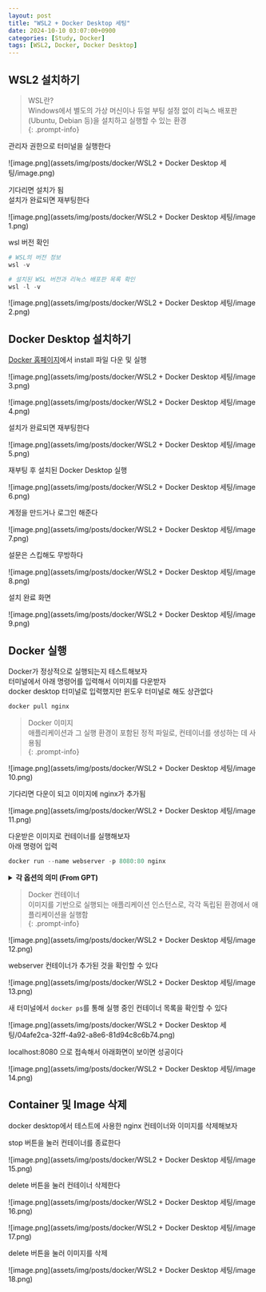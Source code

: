 ```yaml
---
layout: post
title: "WSL2 + Docker Desktop 세팅"
date: 2024-10-10 03:07:00+0900
categories: [Study, Docker]
tags: [WSL2, Docker, Docker Desktop]
---
```


## WSL2 설치하기

> WSL란?  
> Windows에서 별도의 가상 머신이나 듀얼 부팅 설정 없이 리눅스 배포판(Ubuntu, Debian 등)을 설치하고 실행할 수 있는 환경  
> {: .prompt-info}

관리자 권한으로 터미널을 실행한다

![image.png](assets/img/posts/docker/WSL2 + Docker Desktop 세팅/image.png)

기다리면 설치가 됨  
설치가 완료되면 재부팅한다

![image.png](assets/img/posts/docker/WSL2 + Docker Desktop 세팅/image 1.png)

wsl 버전 확인

```powershell
# WSL의 버전 정보
wsl -v

# 설치된 WSL 버전과 리눅스 배포판 목록 확인
wsl -l -v
```

![image.png](assets/img/posts/docker/WSL2 + Docker Desktop 세팅/image 2.png)

## Docker Desktop 설치하기

[Docker 홈페이지](https://www.docker.com/)에서 install 파일 다운 및 실행

![image.png](assets/img/posts/docker/WSL2 + Docker Desktop 세팅/image 3.png)

![image.png](assets/img/posts/docker/WSL2 + Docker Desktop 세팅/image 4.png)

설치가 완료되면 재부팅한다

![image.png](assets/img/posts/docker/WSL2 + Docker Desktop 세팅/image 5.png)

재부팅 후 설치된 Docker Desktop 실행

![image.png](assets/img/posts/docker/WSL2 + Docker Desktop 세팅/image 6.png)

계정을 만드거나 로그인 해준다

![image.png](assets/img/posts/docker/WSL2 + Docker Desktop 세팅/image 7.png)

설문은 스킵해도 무방하다

![image.png](assets/img/posts/docker/WSL2 + Docker Desktop 세팅/image 8.png)

설치 완료 화면

![image.png](assets/img/posts/docker/WSL2 + Docker Desktop 세팅/image 9.png)

## Docker 실행

Docker가 정상적으로 실행되는지 테스트해보자  
터미널에서 아래 명령어를 입력해서 이미지를 다운받자  
docker desktop 터미널로 입력했지만 윈도우 터미널로 해도 상관없다

```powershell
docker pull nginx
```

> Docker 이미지  
> 애플리케이션과 그 실행 환경이 포함된 정적 파일로, 컨테이너를 생성하는 데 사용됨  
> {: .prompt-info}

![image.png](assets/img/posts/docker/WSL2 + Docker Desktop 세팅/image 10.png)

기다리면 다운이 되고 이미지에 nginx가 추가됨

![image.png](assets/img/posts/docker/WSL2 + Docker Desktop 세팅/image 11.png)

다운받은 이미지로 컨테이너를 실행해보자  
아래 명령어 입력

```powershell
docker run --name webserver -p 8080:80 nginx
```

<details>  
    <summary><b>각 옵션의 의미 (From GPT)</b></summary>
    <ul>
        <li>
            <b>docker run</b><br>
            - `docker run`은 새로운 컨테이너를 생성하고, 이미지를 기반으로 해당 컨테이너를 실행하는 명령어입니다.<br>
            - `docker`는 Docker CLI(명령어 인터페이스)를 호출하는 기본 명령어이고, `run`은 컨테이너를 실행하기 위한 서브 커맨드입니다.
        </li>
        <li>
            <b>--name webserver</b><br>
            - `--name` 옵션은 생성할 컨테이너의 이름을 지정합니다.<br>
            - 여기서는 `webserver`라는 이름을 설정했습니다.<br>
            - 이 옵션을 사용하지 않으면, 도커는 임의의 이름(예: `adoring_elion` 등)을 컨테이너에 할당합니다.
        </li>
        <li>
            <b>-p 8080:80</b><br>
            - `-p` 옵션은 컨테이너의 포트를 호스트의 특정 포트와 매핑(포트 포워딩)하는 역할을 합니다.<br>
            - 형식: `호스트포트:컨테이너포트`<br>
            - 호스트 포트: 호스트(사용자의 로컬 머신)에서 사용할 포트 번호.<br>
            - 컨테이너 포트: 컨테이너 내부에서 사용하는 포트 번호.<br>
            - 예시에서 `8080:80`은 <b>호스트의 8080 포트</b>를 <b>컨테이너의 80 포트</b>와 연결하라는 의미입니다.
        </li>
        <li>
            <b>nginx</b><br>
            - `nginx`는 사용할 Docker 이미지 이름입니다.<br>
            - 이 명령어는 도커 허브(Docker Hub)에서 `nginx` 이미지를 가져와 컨테이너를 생성하고 실행합니다.<br>
            - 이미 로컬에 이미지가 존재하지 않으면, 자동으로 Docker Hub에서 다운로드하여 사용합니다.
        </li>
    </ul>
</details>

> Docker 컨테이너  
> 이미지를 기반으로 실행되는 애플리케이션 인스턴스로, 각각 독립된 환경에서 애플리케이션을 실행함  
> {: .prompt-info}

![image.png](assets/img/posts/docker/WSL2 + Docker Desktop 세팅/image 12.png)

webserver 컨테이너가 추가된 것을 확인할 수 있다

![image.png](assets/img/posts/docker/WSL2 + Docker Desktop 세팅/image 13.png)

새 터미널에서 `docker ps`를 통해 실행 중인 컨테이너 목록을 확인할 수 있다

![image.png](assets/img/posts/docker/WSL2 + Docker Desktop 세팅/04afe2ca-32ff-4a92-a8e6-81d94c8c6b74.png)

localhost:8080 으로 접속해서 아래화면이 보이면 성공이다

![image.png](assets/img/posts/docker/WSL2 + Docker Desktop 세팅/image 14.png)

## Container 및 Image 삭제

docker desktop에서 테스트에 사용한 nginx 컨테이너와 이미지를 삭제해보자

stop 버튼을 눌러 컨테이너를 종료한다

![image.png](assets/img/posts/docker/WSL2 + Docker Desktop 세팅/image 15.png)

delete 버튼을 눌러 컨테이너 삭제한다

![image.png](assets/img/posts/docker/WSL2 + Docker Desktop 세팅/image 16.png)

![image.png](assets/img/posts/docker/WSL2 + Docker Desktop 세팅/image 17.png)

delete 버튼을 눌러 이미지를 삭제

![image.png](assets/img/posts/docker/WSL2 + Docker Desktop 세팅/image 18.png)
